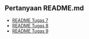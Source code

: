 ## Pertanyaan README.md 
- [README Tugas 7](READMES/README1.md)
- [README Tugas 8](READMES/README2.md)
- [README Tugas 9](READMES/README3.md)